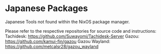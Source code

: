 # Japanese Packages
Japanese Tools not found within the NixOS package manager.

Please refer to the respective repositories for source code and instructions:
Tachidesk: https://github.com/Suwayomi/Tachidesk-Server
Gazou: https://github.com/kamui-fin/gazou
Gazou Wayland: https://github.com/metcalsr28/gazou_wayland

